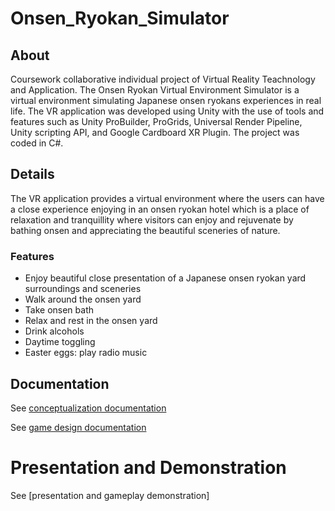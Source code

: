 # Onsen_Ryokan_Simulator
## About
Coursework collaborative individual project of Virtual Reality Teachnology and Application. The Onsen Ryokan Virtual Environment Simulator is a virtual environment simulating Japanese onsen ryokans experiences in real life. The VR application was developed using Unity with the use of tools and features such as Unity ProBuilder, ProGrids, Universal Render Pipeline, Unity scripting API, and Google Cardboard XR Plugin. The project was coded in C#.

## Details
The VR application provides a virtual environment where the users can have a close experience enjoying in an onsen ryokan hotel which is a place of relaxation and tranquillity where visitors can enjoy and rejuvenate by bathing onsen and appreciating the beautiful sceneries of nature.
### Features
- Enjoy beautiful close presentation of a Japanese onsen ryokan yard surroundings and sceneries
- Walk around the onsen yard
- Take onsen bath
- Relax and rest in the onsen yard
- Drink alcohols
- Daytime toggling
- Easter eggs: play radio music

## Documentation
See [conceptualization documentation](https://drive.google.com/file/d/11PJhfLm3TRvxgctp8C3HeMYUjIat4mam/view?usp=share_link)

See [game design documentation](https://drive.google.com/file/d/1UYT6XObfy_ozfmDOIMTfsYsyOOT5eY2G/view?usp=share_link)

# Presentation and Demonstration
See [presentation and gameplay demonstration]
